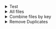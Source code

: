 <details><summary>Test</summary><a id="test"></a>

# Input
```json
// eventTextIeR5JayrDungrServer.win32.json
{
  "143652": {
    "返事がない。\nただの　しかばねのようだ……。": 
    "No response. It seems that it is just a corpse......"
  },
  "88166": {
    "遺跡の回廊が　くずれている。\nここから　先へは進めないようだ。": 
    "The ruin's passage is crumbling. It seems that you\ncannot go beyond this point."
  }
}
```
# JQ Query
```js
to_entries
| map(
    .value = ({
        "comments": "",
        "de": "",
        "en": (.value | values | to_entries[].value),
        "es": "",
        "fr": "",
        "it": "",
        "ja": (.value | values | to_entries[].key),
        "ko": "",
        "zh-Hans": "",
        "zh-Hant": ""
    })
)
| from_entries
```
# Output
```json
{
  "143652": {
    "comments": "",
    "de": "",
    "en": "No response. It seems that it is just a corpse......",
    "es": "",
    "fr": "",
    "it": "",
    "ja": "返事がない。\nただの　しかばねのようだ……。",
    "ko": "",
    "zh-Hans": "",
    "zh-Hant": ""
  },
  "88166": {
    "comments": "",
    "de": "",
    "en": "The ruin's passage is crumbling. It seems that you\ncannot go beyond this point.",
    "es": "",
    "fr": "",
    "it": "",
    "ja": "遺跡の回廊が　くずれている。\nここから　先へは進めないようだ。",
    "ko": "",
    "zh-Hans": "",
    "zh-Hant": ""
  }
}
```

</details>

<details><summary>All files</summary>

# Input
- `Steam/**/BACKLOG/pakchunk0-WindowsNoEditor.pak/Game/Content/NonAssets/ETP`
  - (old format)

# JQ Query
- separates key (ja) and value (en), from old format into new format
```js
to_entries
| map(
    .value = ({
        "comments": "",
        "de": "",
        "en": (.value | values | to_entries[].value),
        "es": "",
        "fr": "",
        "it": "",
        "ja": (.value | values | to_entries[].key),
        "ko": "",
        "zh-Hans": "",
        "zh-Hant": ""
    })
)
| from_entries
```

# CMD FOR /F Loop > JQ Query
```bat
FOR /F %A IN ('dir /b') DO jq "to_entries| map(.value = ({\"de\": \"\",\"en\": (.value | values | to_entries[].value),\"es\": \"\",\"fr\": \"\",\"it\": \"\",\"ja\": (.value | values | to_entries[].key),\"ko\": \"\",\"zh-Hans\": \"\",\"zh-Hant\": \"\"}))| from_entries" "%A" ^[> "./test/%A"
```
- rename newly created `test` folder to `ETP`
# Output
- See [Test's Output](#test)

</details>

<details><summary>Combine files by key</summary>

# Input
- `Steam/**/BACKLOG/pakchunk0-WindowsNoEditor.pak/Game/Content/NonAssets/ETP`
  - .[0] = (new format)
  - .[1] = (old format)

# JQ Query
- reduces both incomplete files into 1 complete file
```js
# jq -s
[
    (.[1] | to_entries | map(.value = ({"en": (.value | values | to_entries[].value)}))| from_entries) as $en
    | .[0], $en
    # OR
    # (.[1] | to_entries | map(.value = ({"ko": (.value | values | to_entries[].key)}))| from_entries) as $ko
    # | .[0], $ko
    # OR
    # (.[1] | to_entries | map(.value = ({"zh-Hans": (.value | values | to_entries[].key)}))| from_entries) as $ko
    # | .[0], $zh-Hans
    # OR
    # (.[1] | to_entries | map(.value = ({"zh-Hant": (.value | values | to_entries[].key)}))| from_entries) as $ko
    # | .[0], $zh-Hant
]
| group_by(.key)
| map(
	reduce .[] as $obj ({}; . * $obj)
)[]
```

# CMD FOR /F Loop > JQ Query
```bat
FOR /F %A IN ('dir ETP /b') DO jq -s "[(.[1] | to_entries | map(.value = ({\"ko\": (.value | values | to_entries[].key)}))| from_entries) as $ko| .[0], $ko]| group_by(keys_unsorted)| map(reduce .[] as $obj ({}; . * $obj))[]" "./ETP/%A" "S:/Consoles/Valve Steam/tools/DUMPs/DRAGON QUEST X OFFLINE/Fmodel/Properties/pakchunk0-WindowsNoEditor.pak/Game/Content/NonAssets/ETP_ko/%A" ^[> "./test/%A"
```
- rename newly created `test` folder to `ETP`

# Output
- See [Test's Output](#test)

</details>

<details><summary>Remove Duplicates</summary>

# Input
- Files where (for whatever reason) `oldJsonToNewJson.bat` produced duplicates of the japanese script.
```json
{
  "143657": {
    "comments": "",
    "de": "Keine Reaktion. Der Körper ist leblos......",
    "en": "No response. It seems that it is just a corpse......",
    "es": "No responde. Parece que no es más que un cadáver......",
    "fr": "Pas de réponse. Ce n'est qu'un cadavre......",
    "it": "Non risponde. È solo un cadavere......",
    "ja": "返事がない。\nただの　しかばねのようだ……。",
    "ko": "返事がない。\nただの　しかばねのようだ……。",
    "zh-Hans": "返事がない。\nただの　しかばねのようだ……。",
    "zh-Hant": "返事がない。\nただの　しかばねのようだ……。"
  }
}
```

# JQ Query
- `elif` wasn't working for me, so multiple `if`s instead.
```js
.[]
| to_entries
| map(
  if (.value.ja == .value."ko")
  then (.value."ko" = "")
  else .
  end
  |if (.value.ja == .value."zh-Hans")
  then (.value."zh-Hans" = "")
  else .
  end
  |if (.value.ja == .value."zh-Hant")
  then (.value."zh-Hant" = "")
  else .
  end
)
| from_entries
```

# Output
```json
{
  "143657": {
    "comments": "",
    "de": "Keine Reaktion. Der Körper ist leblos......",
    "en": "No response. It seems that it is just a corpse......",
    "es": "No responde. Parece que no es más que un cadáver......",
    "fr": "Pas de réponse. Ce n'est qu'un cadavre......",
    "it": "Non risponde. È solo un cadavere......",
    "ja": "返事がない。\nただの　しかばねのようだ……。",
    "ko": "",
    "zh-Hans": "",
    "zh-Hant": ""
  }
}
```

</details>